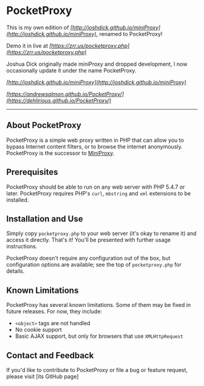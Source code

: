 # PocketProxy

This is my own edition of *[http://joshdick.github.io/miniProxy](http://joshdick.github.io/miniProxy)*, renamed to PocketProxy!

Demo it in live at *[https://zrr.us/pocketproxy.php](https://zrr.us/pocketproxy.php)*

Joshua Dick originally made miniProxy and dropped development, I now occasionally update it under the name PocketProxy.

*[http://joshdick.github.io/miniProxy](http://joshdick.github.io/miniProxy)*

*[https://andrewsalmon.github.io/PocketProxy/](https://dehlirious.github.io/PocketProxy/)*

---

## About PocketProxy

PocketProxy is a simple web proxy written in PHP that can allow you to bypass Internet content filters, or to browse the internet anonymously. 
PocketProxy is the successor to [MiniProxy](http://pageforward.sf.net).

## Prerequisites

PocketProxy should be able to run on any web server with PHP 5.4.7 or later. PocketProxy requires PHP's `curl`, `mbstring` and `xml` extensions to be installed.

## Installation and Use

Simply copy `pocketproxy.php` to your web server (it's okay to rename it) and access it directly. That's it! You'll be presented with further usage instructions.

PocketProxy doesn't require any configuration out of the box, but configuration options are available; see the top of `pocketproxy.php` for details.

## Known Limitations

PocketProxy has several known limitations. Some of them may be fixed in future releases. For now, they include:

* `<object>` tags are not handled
* No cookie support
* Basic AJAX support, but only for browsers that use `XMLHttpRequest`

## Contact and Feedback

If you'd like to contribute to PocketProxy or file a bug or feature request, please visit [its GitHub page]

